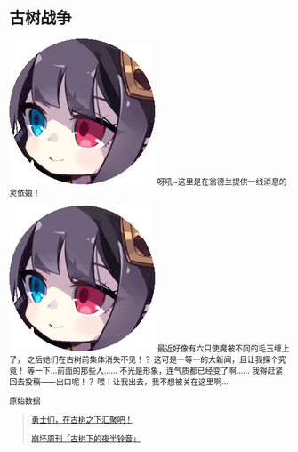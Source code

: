 # 古树战争

![](../../../.gitbook/assets/640-6.webp) 呀吼~这里是在翁德兰提供一线消息的灵依娘！

![](../../../.gitbook/assets/640-6.webp) 最近好像有六只使魔被不同的毛玉缠上了， 之后她们在古树前集体消失不见！？ 这可是一等一的大新闻，且让我探个究竟！ 等一下…前面的那些人…… 不光是形象，连气质都已经变了啊…… 我得赶紧回去投稿——出口呢！？ 喂！让我出去，我不想被关在这里啊…

原始数据

> [勇士们，在古树之下汇聚吧！](https://mp.weixin.qq.com/s/7SFkmoaQck5J3x-EdzoZWw)
>
> [崩坏周刊「古树下的夜半铃音」](https://mp.weixin.qq.com/s/kKQ4VmRKgWMdJUDUrX0Glg)

